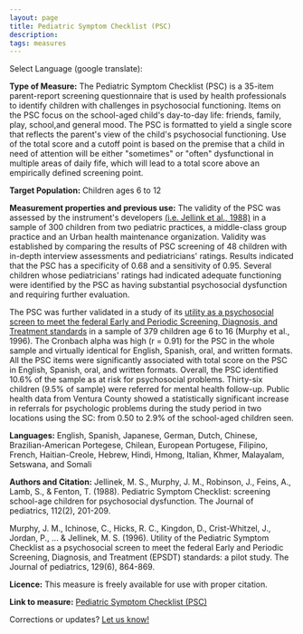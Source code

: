 ```yaml
---
layout: page
title: Pediatric Symptom Checklist (PSC)
description:
tags: measures
---
```


Select Language (google translate):  

<div id="google_translate_element"></div><script type="text/javascript">
function googleTranslateElementInit() {
  new google.translate.TranslateElement({pageLanguage: 'en', layout: google.translate.TranslateElement.InlineLayout.SIMPLE, gaTrack: true, gaId: 'UA-64320648-1'}, 'google_translate_element');
}
</script><script type="text/javascript" src="//translate.google.com/translate_a/element.js?cb=googleTranslateElementInit"></script>  

**Type of Measure:**  The Pediatric Symptom Checklist (PSC) is a 35-item parent-report screening questionnaire that is used by health professionals to identify children with challenges in psychosocial functioning. Items on the PSC focus on the school-aged child's day-to-day life: friends, family, play, school,and general mood. The PSC is formatted to yield a single score that reflects the parent's view of the child's psychosocial functioning. Use of the total score and a cutoff point is based on the premise that a child in need of attention will be either "sometimes" or "often" dysfunctional in multiple areas of daily fife, which will lead to a total score above an empirically defined screening point.

**Target Population:** Children ages 6 to 12

**Measurement properties and previous use:** The validity of the PSC was assessed by the instrument's developers [(i.e. Jellink et al., 1988)](http://www.sciencedirect.com/science/article/pii/S0022347688800568) in a sample of 300 children from two pediatric practices, a middle-class group practice and an Urban health maintenance organization. Validity was established by comparing the results of PSC screening of 48 children with in-depth interview assessments and pediatricians' ratings. Results indicated that the PSC has a specificity of 0.68 and a sensitivity of 0.95. Several children whose pediatricians' ratings had indicated adequate functioning were identified by the PSC as having substantial psychosocial dysfunction and requiring further evaluation.

The PSC was further validated in a study of its [utility as a psychosocial screen to meet the federal Early and Periodic Screening, Diagnosis, and Treatment standards](https://www.ncbi.nlm.nih.gov/pubmed/8969728) in a sample of 379 children age 6 to 16 (Murphy et al., 1996). The Cronbach alpha was high (r = 0.91) for the PSC in the whole sample and virtually identical for English, Spanish, oral, and written formats. All the PSC items were significantly associated with total score on the PSC in English, Spanish, oral, and written formats. Overall, the PSC identified 10.6% of the sample as at risk for psychosocial problems. Thirty-six children (9.5% of sample) were referred for mental health follow-up. Public health data from Ventura County showed a statistically significant increase in referrals for psychologic problems during the study period in two locations using the SC: from 0.50 to 2.9% of the school-aged children seen.

**Languages:** English, Spanish, Japanese, German, Dutch, Chinese, Brazilian-American Portegese, Chilean, European Portugese, Filipino, French, Haitian-Creole, Hebrew, Hindi, Hmong, Italian, Khmer, Malayalam, Setswana, and Somali

**Authors and Citation:** Jellinek, M. S., Murphy, J. M., Robinson, J., Feins, A., Lamb, S., & Fenton, T. (1988). Pediatric Symptom Checklist: screening school-age children for psychosocial dysfunction. The Journal of pediatrics, 112(2), 201-209.  

Murphy, J. M., Ichinose, C., Hicks, R. C., Kingdon, D., Crist-Whitzel, J., Jordan, P., ... & Jellinek, M. S. (1996). Utility of the Pediatric Symptom Checklist as a psychosocial screen to meet the federal Early and Periodic Screening, Diagnosis, and Treatment (EPSDT) standards: a pilot study. The Journal of pediatrics, 129(6), 864-869.

**Licence:** This measure is freely available for use with proper citation. 

**Link to measure:** [Pediatric Symptom Checklist (PSC)](https://www.massgeneral.org/psychiatry/treatments-and-services/pediatric-symptom-checklist)

Corrections or updates? [Let us know!](http://disabilitymeasures.org/contact)
